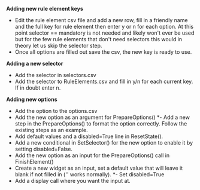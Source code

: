 **Adding new rule element keys**

* Edit the rule element csv file and add a new row, fill in a friendly name and the full key for rule element then enter y or n for each option.  At this point selector == mandatory is not needed and likely won't ever be used but for the few rule elements that don't need selectors this would in theory let us skip the selector step.
* Once all options are filled out save the csv, the new key is ready to use.

**Adding a new selector**
* Add the selector in selectors.csv
* Add the selector to RuleElements.csv and fill in y/n for each current key.  If in doubt enter n.

**Adding new options**
* Add the option to the options.csv
* Add the new option as an argument for PrepareOptions()
*- Add a new step in the PrepareOptions() to format the option correctly.  Follow the existing steps as an example.
* Add default values and a disabled=True line in ResetState().
* Add a new conditional in SetSelector() for the new option to enable it by setting disabled=False.
* Add the new option as an input for the PrepareOptions() call in FinishElement()
* Create a new widget as an input, set a default value that will leave it blank if not filled in ('' works normally).
*- Set disabled=True
* Add a display call where you want the input at.
